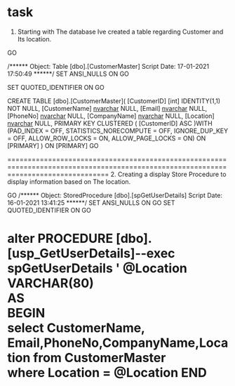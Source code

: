 # task
1. Starting with The database Ive created a table regarding Customer and Its location.

GO

/****** Object:  Table [dbo].[CustomerMaster]    Script Date: 17-01-2021 17:50:49 ******/
SET ANSI_NULLS ON
GO

SET QUOTED_IDENTIFIER ON
GO

CREATE TABLE [dbo].[CustomerMaster](
	[CustomerID] [int] IDENTITY(1,1) NOT NULL,
	[CustomerName] [nvarchar](50) NULL,
	[Email] [nvarchar](50) NULL,
	[PhoneNo] [nvarchar](20) NULL,
	[CompanyName] [nvarchar](50) NULL,
	[Location] [nvarchar](50) NULL,
PRIMARY KEY CLUSTERED 
(
	[CustomerID] ASC
)WITH (PAD_INDEX = OFF, STATISTICS_NORECOMPUTE = OFF, IGNORE_DUP_KEY = OFF, ALLOW_ROW_LOCKS = ON, ALLOW_PAGE_LOCKS = ON) ON [PRIMARY]
) ON [PRIMARY]
GO

=====================================================================================================================================
2. Creating a display Store Procedure to display information based on The location.

GO
/****** Object:  StoredProcedure [dbo].[spGetUserDetails]    Script Date: 16-01-2021 13:41:25 ******/
SET ANSI_NULLS ON
GO
SET QUOTED_IDENTIFIER ON
GO

alter PROCEDURE [dbo].[usp_GetUserDetails]--exec spGetUserDetails '
 @Location VARCHAR(80)    
AS    
BEGIN    
    select  CustomerName, Email,PhoneNo,CompanyName,Location  from CustomerMaster   
    where Location = @Location
END    
========================================================================================================================================




    
    
    
    
    
    
    
    
    
    
    
    












